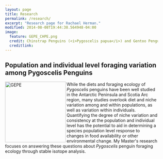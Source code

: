 ```yaml
---
layout: page
title: Research
permalink: /research/
excerpt: "Research page for Rachael Herman."
modified: 2014-08-08T19:44:38.564948-04:00
image:
  feature: GEPE_CHPE.png
  credit: Chinstrap Penguins (<i>Pygoscelis papua</i>) and Gentoo Penguins (<i>P. papua</i>), Danger Islands
  creditlink: 
---
```



## Population and individual level foraging variation among Pygoscelis Penguins

<img src="/images/GEPE_white.jpg" alt="GEPE" width="200" height="200" align="left">
While the diets and foraging ecology of <i>Pygoscelis</i> penguins have been well studied
in the Antarctic Peninsula and Scotia Arc region, many studies overlook diet and niche
variation among and within populations, as well as variation within individuals.
Quantifying the degree of niche variation and consistency at the population and individual
level has the potential to aid in determining a species population level response to
changes in food availability or other environmental change. My Master's research focuses
on answering these questions about <i>Pygoscelis</i> penguin foraging ecology through stable isotope analysis. 
